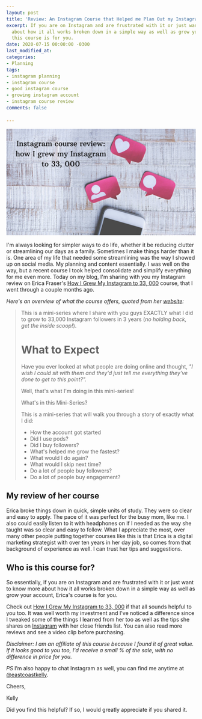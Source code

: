 ```yaml
---
layout: post
title: 'Review: An Instagram Course that Helped me Plan Out my Instagram Better'
excerpt: If you are on Instagram and are frustrated with it or just want to know more
  about how it all works broken down in a simple way as well as grow your account,
  this course is for you.
date: 2020-07-15 00:00:00 -0300
last_modified_at: 
categories:
- Planning
tags:
- instagram planning
- instagram course
- good instagram course
- growing instagram account
- instagram course review
comments: false

---
```

![A phone on a desk with emojis popping out of it.](/assets/img/20200715_205027_0000_compress49.jpg "Instagram1")

I'm always looking for simpler ways to do life, whether it be reducing clutter or streamlining our days as a family. Sometimes I make things harder than it is. One area of my life that needed some streamlining was the way I showed up on social media. My planning and content essentially. I was well on the way, but a recent course I took helped consolidate and simplify everything for me even more. Today on my blog, I'm sharing with you my Instagram review on Erica Fraser's [How I Grew My Instagram to 33, 000](https://digital.mombreak.ca/howigrewmyinstagram/26mcq) course, that I went through a couple months ago.

_Here's an overview of what the course offers, quoted from her_ [_website_](www.mombreak.ca)_:_

> This is a mini-series where I share with you guys EXACTLY what I did to grow to 33,000 Instagram followers in 3 years (_no holding back, get the inside scoop!_).
>
> # What to Expect
>
> Have you ever looked at what people are doing online and thought, _"I wish I could sit with them and they'd just tell me everything they've done to get to this point?"._
>
> Well, that's what I'm doing in this mini-series!
>
> What's in this Mini-Series?
>
> This is a mini-series that will walk you through a story of exactly what I did:
>
> * How the account got started
> * Did I use pods?
> * Did I buy followers?
> * What's helped me grow the fastest?
> * What would I do again?
> * What would I skip next time?
> * Do a lot of people buy followers?
> * Do a lot of people buy engagement?

## My review of her course

Erica broke things down in quick, simple units of study. They were so clear and easy to apply. The pace of it was perfect for the busy mom, like me. I also could easily listen to it with headphones on if I needed as the way she taught was so clear and easy to follow. What I appreciate the most, over many other people putting together courses like this is that Erica is a digital marketing strategist with over ten years in her day job, so comes from that background of experience as well. I can trust her tips and suggestions.

## Who is this course for?

So essentially, if you are on Instagram and are frustrated with it or just want to know more about how it all works broken down in a simple way as well as grow your account, Erica's course is for you.

Check out [How I Grew My Instagram to 33, 000](https://digital.mombreak.ca/howigrewmyinstagram/26mcq) if that all sounds helpful to you too. It was well worth my investment and I've noticed a difference since I tweaked some of the things I learned from her too as well as the tips she shares on [Instagram](http://www.instagram.com/mom.break) with her close friends list. You can also read more reviews and see a video clip before purchasing.

_Disclaimer: I am an affiliate of this course because I found it of great value. If it looks good to you too, I'd receive a small % of the sale, with no difference in price for you._

_PS_ I’m also happy to chat Instagram as well, you can find me anytime at [@eastcoastkelly](http://www.instagram.com/eastcoastkelly).

Cheers,

Kelly

Did you find this helpful? If so, I would greatly appreciate if you shared it.